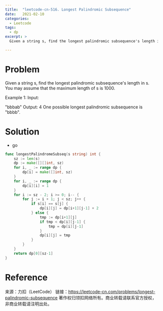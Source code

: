 ```yaml
---
title:  "leetcode-cn-516. Longest Palindromic Subsequence"
date:   2021-02-10
categories: 
  - Leetcode
tags:
  - dp
excerpt: >
  Given a string s, find the longest palindromic subsequence's length in s. You may assume that the maximum length of s is 1000.

---
```

# Problem

Given a string s, find the longest palindromic subsequence's length in s. You may assume that the maximum length of s is 1000.

  Example 1:
  Input:

  "bbbab"
  Output:
  4
  One possible longest palindromic subsequence is "bbbb".

# Solution

- go

```go
func longestPalindromeSubseq(s string) int {
	sz := len(s)
	dp := make([][]int, sz)
	for i, _ := range dp {
		dp[i] = make([]int, sz)
	}
	for i, _ := range dp {
		dp[i][i] = 1
	}
	for i := sz - 2; i >= 0; i-- {
		for j := i + 1; j < sz; j++ {
			if s[i] == s[j] {
				dp[i][j] = dp[i+1][j-1] + 2
			} else {
				tmp := dp[i+1][j]
				if tmp < dp[i][j-1] {
					tmp = dp[i][j-1]
				}
				dp[i][j] = tmp
			}
		}
	}
	return dp[0][sz-1]
}

```
# Reference

  来源：力扣（LeetCode）
  链接：https://leetcode-cn.com/problems/longest-palindromic-subsequence
  著作权归领扣网络所有。商业转载请联系官方授权，非商业转载请注明出处。
